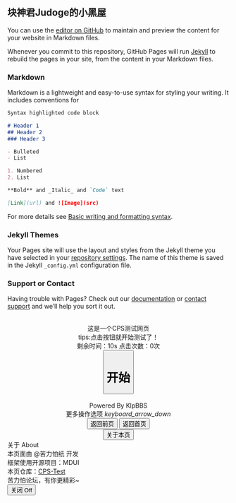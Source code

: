 ## 块神君Judoge的小黑屋

You can use the [editor on GitHub](https://github.com/Judoge/Judoge.GitHub.io/edit/main/index.md) to maintain and preview the content for your website in Markdown files.

Whenever you commit to this repository, GitHub Pages will run [Jekyll](https://jekyllrb.com/) to rebuild the pages in your site, from the content in your Markdown files.

### Markdown

Markdown is a lightweight and easy-to-use syntax for styling your writing. It includes conventions for

```markdown
Syntax highlighted code block

# Header 1
## Header 2
### Header 3

- Bulleted
- List

1. Numbered
2. List

**Bold** and _Italic_ and `Code` text

[Link](url) and ![Image](src)
```

For more details see [Basic writing and formatting syntax](https://docs.github.com/en/github/writing-on-github/getting-started-with-writing-and-formatting-on-github/basic-writing-and-formatting-syntax).

### Jekyll Themes

Your Pages site will use the layout and styles from the Jekyll theme you have selected in your [repository settings](https://github.com/Judoge/Judoge.GitHub.io/settings/pages). The name of this theme is saved in the Jekyll `_config.yml` configuration file.

### Support or Contact

Having trouble with Pages? Check out our [documentation](https://docs.github.com/categories/github-pages-basics/) or [contact support](https://support.github.com/contact) and we’ll help you sort it out.




<!DOCTYPE HTML>
<html lang="zh-cn">
<head>
    <meta charset="utf-8">
    <meta name="viewport" content="width=device-width, initial-scale=1">
    <meta name="keywords" content="CPS测试,点击速度测试,手速测试,免费测试">
    <meta name="description" content="CPS测试,点击速度测试,手速测试,免费测试">
    <title>CPS测试</title>
    <link
    rel="stylesheet"
    href="https://cdn.jsdelivr.net/npm/mdui@1.0.1/dist/css/mdui.min.css"
    integrity="sha384-cLRrMq39HOZdvE0j6yBojO4+1PrHfB7a9l5qLcmRm/fiWXYY+CndJPmyu5FV/9Tw"
    crossorigin="anonymous"
    />
</head>
<body class="mdui-theme-primary-indigo mdui-theme-accent-blue mdui-theme-layout-auto">
    <div class="mdui-container">
        <br>
        <center>
            <div class="mdui-chip">
                <span class="mdui-text-center mdui-chip-title">这是一个CPS测试网页</span>
            </div>
            <div class="mdui-card mdui-m-t-1" style="width: 60%;min-width: 300px;">
                <div class="mdui-card-content">tips:点击按钮就开始测试了！</div>
                    <div id="match" style="display: block;">
                        剩余时间：<span id="time">10</span>s 点击次数：<span id="times">0</span>次
                        <div class="mdui-col mdui-p-l-2 mdui-m-t-1 mdui-p-r-2 mdui-m-b-4" style="max-width: 500px;">
                            <button id="start" onclick="start()" class="mdui-btn mdui-btn-raised mdui-btn-block mdui-color-theme-accent" style="height: 100px;"><h1>开始</h1></button>
                        </div>
                    </div>
                    <div id="match1" style="display:none">
                        <h3>测试结束</h3>
                        <h4>您的CPS为：<span id="match2">Null</span></h4>
                        <br>
                        <h4>该成绩为10秒平均点击速率。</h4>
                            <button onclick="document.getElementById('match1').style.display='none';document.getElementById('match').style.display='block';document.getElementById('times').innerHTML = 0;jc = 0;" class="mdui-btn mdui-btn-raised mdui-color-theme-accent mdui-m-b-2">重新测试</button>
                    </div>
                    <br>
                    Powered By KlpBBS
                    <div class="mdui-panel mdui-panel-gapless mdui-m-t-1" mdui-panel>
                        <div class="mdui-panel-item">
                            <div class="mdui-panel-item-header">更多操作选项
                                <i class="mdui-panel-item-arrow mdui-icon material-icons">keyboard_arrow_down</i>
                            </div>
                            <div class="mdui-panel-item-body">
                                <div class="mdui-btn-group mdui-m-t-1">
                                    <a href="javascript:history.back();"><button class="mdui-btn mdui-btn-raised mdui-ripple mdui-color-theme-accent">返回前页</button></a>
                                    <a href="/"><button class="mdui-m-l-1 mdui-btn mdui-btn-raised mdui-ripple mdui-color-theme-accent">返回首页</button></a>
                                </div>
                                <div class="mdui-btn-group mdui-m-t-1">
                                    <button class="mdui-btn mdui-btn-raised mdui-ripple mdui-color-theme-accent" mdui-dialog="{target: '#aboutPages'}">关于本页</button>
                                </div>
                            </div>
                        </div>
                    </div>
        </center>
        <div class="mdui-dialog" id="aboutPages">
            <div class="mdui-dialog-title">关于 About</div>
            <div class="mdui-dialog-content">本页面由 @苦力怕纸 开发<br>框架使用开源项目：MDUI<br>本页仓库：<a href="https://github.com/klpbbs/CPS-Test" target="_black">CPS-Test</a><br>苦力怕论坛，有你更精彩~</div>
            <div class="mdui-dialog-actions">
                <button class="mdui-btn mdui-ripple" mdui-dialog-close>关闭 Off</button>
            </div>
        </div>
    </div>
    <script>
        var jc = 0
        function start(){
            var times =document.getElementById('times');
            if (jc == 0){
                id = window.setInterval("time()",1000);
                document.getElementById('start').innerHTML = "<h1>点我</h1>";
            }
            if (document.getElementById("time").innerHTML != "No time"){
                jc = jc + 1;
                times.innerHTML = jc;
            }else{
            }
        }
        
        #####这是klpbbs的cps测速（doge）

        function time(){
            var time = document.getElementById("time");
            if (time.innerHTML == 0){
                time.innerHTML = "No time" ;
                document.getElementById('match').style.display="none";
                document.getElementById('match1').style.display="block";
                var times = document.getElementById('times').innerHTML;
                document.getElementById('match2').innerHTML = times / 10;
                clearInterval(id);
            }else{
                time.innerHTML = time.innerHTML-1;
            }
            if (time.innerHTML == 5){
                document.getElementById('start').innerHTML = "<h1>还有5秒！</h1>";
            }
            if(time.innerHTML == 3){
                document.getElementById('start').innerHTML = "<h1>还有3秒！</h1>";
            }
            if(time.innerHTML == 2){
                document.getElementById('start').innerHTML = "<h1>还有2秒！</h1>";
            }
            if(time.innerHTML == 1){
                document.getElementById('start').innerHTML = "<h1>还有1秒！</h1>";
            }
            if(time.innerHTML == 0){
                document.getElementById('start').innerHTML = "<h1>快！</h1>";
            }
            if(time.innerHTML == "No time"){
                document.getElementById('start').innerHTML = "<h1>开始！</h1>";
                time.innerHTML = 10 ;
            }
            if(time.innerHTML == 4){
                document.getElementById('start').innerHTML = "<h1>加油！</h1>"; 
            }
        }
    </script>
    <script
    src="https://cdn.jsdelivr.net/npm/mdui@1.0.1/dist/js/mdui.min.js"
    integrity="sha384-gCMZcshYKOGRX9r6wbDrvF+TcCCswSHFucUzUPwka+Gr+uHgjlYvkABr95TCOz3A"
    crossorigin="anonymous"
    ></script>
</body>
</html>

